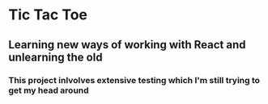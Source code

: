 # Tic Tac Toe 
## Learning new ways of working with React and unlearning the old
### This project inlvolves extensive testing which I'm still trying to get my head around